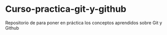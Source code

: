 # Curso-practica-git-y-github
Repositorio de para poner en práctica los conceptos aprendidos sobre Git y Github
